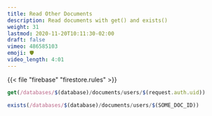 ```yaml
---
title: Read Other Documents
description: Read documents with get() and exists()
weight: 31
lastmod: 2020-11-20T10:11:30-02:00
draft: false
vimeo: 486585103
emoji: 🛡️
video_length: 4:01
---
```


{{< file "firebase" "firestore.rules" >}}

```javascript
get(/databases/$(database)/documents/users/$(request.auth.uid))

exists(/databases/$(database)/documents/users/$(SOME_DOC_ID))
```
